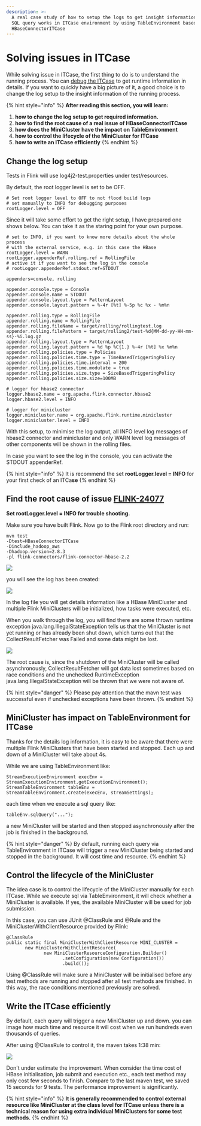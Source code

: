 ```yaml
---
description: >-
  A real case study of how to setup the logs to get insight information of how
  SQL query works in ITCase environment by using TableEnvironment based on
  HBaseConnectorITCase
---
```


# Solving issues in ITCase

While solving issue in ITCase, the first thing to do is to understand the running process. You can [debug the ITCase](debug-flink-itcase.md) to get runtime information in details. If you want to quickly have a big picture of it, a good choice is to change the log setup to the insight information of the running process.

{% hint style="info" %}
**After reading this section, you will learn:**

1. **how to change the log setup to get required information.**
2. **how to find the root cause of a real issue of HBaseConnectorITCase**
3. **how does the MiniCluster have the impact on TableEnvironment**
4. **how to control the lifecycle of the MiniCluster for ITCase**
5. **how to write an ITCase efficiently**
{% endhint %}

## Change the log setup

Tests in Flink will use log4j2-test.properties under test/resources.&#x20;

By default, the root logger level is set to be OFF.

```
# Set root logger level to OFF to not flood build logs
# set manually to INFO for debugging purposes
rootLogger.level = OFF
```

Since it will take some effort to get the right setup, I have prepared one shows below. You can take it as the staring point for your own purpose.

```
# set to INFO, if you want to know more details about the whole process 
# with the external service, e.g. in this case the HBase 
rootLogger.level = WARN
rootLogger.appenderRef.rolling.ref = RollingFile
# active it if you want to see the log in the console
# rootLogger.appenderRef.stdout.ref=STDOUT

appenders=console, rolling

appender.console.type = Console
appender.console.name = STDOUT
appender.console.layout.type = PatternLayout
appender.console.layout.pattern = %-4r [%t] %-5p %c %x - %m%n

appender.rolling.type = RollingFile
appender.rolling.name = RollingFile
appender.rolling.fileName = target/rolling/rollingtest.log
appender.rolling.filePattern = target/rolling2/test-%d{MM-dd-yy-HH-mm-ss}-%i.log.gz
appender.rolling.layout.type = PatternLayout
appender.rolling.layout.pattern = %d %p %C{1.} %-4r [%t] %x %m%n
appender.rolling.policies.type = Policies
appender.rolling.policies.time.type = TimeBasedTriggeringPolicy
appender.rolling.policies.time.interval = 200
appender.rolling.policies.time.modulate = true
appender.rolling.policies.size.type = SizeBasedTriggeringPolicy
appender.rolling.policies.size.size=100MB

# logger for hbase2 connector
logger.hbase2.name = org.apache.flink.connector.hbase2
logger.hbase2.level = INFO

# logger for minicluster
logger.minicluster.name = org.apache.flink.runtime.minicluster
logger.minicluster.level = INFO
```

With this setup, to minimise the log output, all INFO level log messages of hbase2 connector and minicluster and only WARN level log messages of other components will be shown in the rolling files.&#x20;

In case you want to see the log in the console, you can activate the STDOUT appenderRef.

{% hint style="info" %}
It is recommend the set **rootLogger.level = INFO** for your first check of an ITCa**se**
{% endhint %}

## Find the root cause of issue [FLINK-24077](https://issues.apache.org/jira/browse/FLINK-24077)

**Set rootLogger.level = INFO for trouble shooting.**

Make sure you have built Flink. Now go to the Flink root directory and run:

```
mvn test 
-Dtest=HBaseConnectorITCase 
-Dinclude_hadoop_aws 
-Dhadoop.version=2.8.3 
-pl flink-connectors/flink-connector-hbase-2.2
```

![](<../.gitbook/assets/image (12).png>)

you will see the log has been created:

![](<../.gitbook/assets/image (9).png>)

In the log file you will get details information like a HBase MiniCluster and multiple Flink MiniClusters  will be initialized, how tasks were executed, etc.

When you walk through the log, you will find there are some thrown runtime exception java.lang.IllegalStateException tells us that the MiniCluster is not yet running or has already been shut down, which turns out that the CollectResultFetcher was Failed and some data might be lost.

![](<../.gitbook/assets/image (10).png>)

The root cause is, since the shutdown of the MiniCluster will be called asynchronously, CollectResultFetcher will got data lost sometimes based on race conditions and the unchecked RuntimeException java.lang.IllegalStateException will be thrown that we were not aware of.

{% hint style="danger" %}
Please pay attention that the mavn test was successful even if unchecked exceptions have been thrown.&#x20;
{% endhint %}

## MiniCluster has impact on TableEnvironment for ITCase

Thanks for the details log information, it is easy to be aware that there were multiple Flink MiniClusters that have been started and stopped. Each up and down of a MiniCluster will take about 4s.&#x20;

While we are using TableEnvironment like:

```
StreamExecutionEnvironment execEnv = StreamExecutionEnvironment.getExecutionEnvironment();
StreamTableEnvironment tableEnv = StreamTableEnvironment.create(execEnv, streamSettings);
```

each time when we execute a sql query like:&#x20;

```
tableEnv.sqlQuery("...");
```

a new MiniCluster will be started and then stopped asynchronously after the job is finished in the background.

{% hint style="danger" %}
By default, running each query via TableEnvironment in ITCase will trigger a new MiniCluster being started and stopped in the background. It will cost time and resource.
{% endhint %}

## Control the lifecycle of the MiniCluster

The idea case is to control the lifecycle of the MiniCluster manually for each ITCase. While we execute sql via TableEnvironment, it will check whether a MiniCluster is available. If yes, the available MiniCluster will be used for job submission.

In this case, you can use JUnit @ClassRule and @Rule and the MiniClusterWithClientResource provided by Flink:

```
@ClassRule
public static final MiniClusterWithClientResource MINI_CLUSTER = 
       new MiniClusterWithClientResource(                
              new MiniClusterResourceConfiguration.Builder()                        
                     .setConfiguration(new Configuration())                        
                     .build());
```

Using @ClassRule will make sure a MiniCluster will be initialised before any test methods are running and stopped after all test methods are finished. In this way, the race conditions mentioned previously are solved.

## Write the ITCase efficiently

By default, each query will trigger a new MiniCluster up and down. you can image how much time and resource it will cost when we run hundreds even thousands of queries.&#x20;

After using @ClassRule to control it, the maven takes 1:38 min:

![](<../.gitbook/assets/image (11).png>)

Don't under estimate the improvement. When consider the time cost of HBase initialisation, job submit and execution etc., each test method may only cost few seconds to finish. Compare to the last maven test, we saved 15 seconds for 9 tests. The performance improvement is significantly.

{% hint style="info" %}
**It is generally recommended to control external resource like MiniCluster at the class level for ITCase unless there is a technical reason for using extra individual MiniClusters for some test methods.**
{% endhint %}

